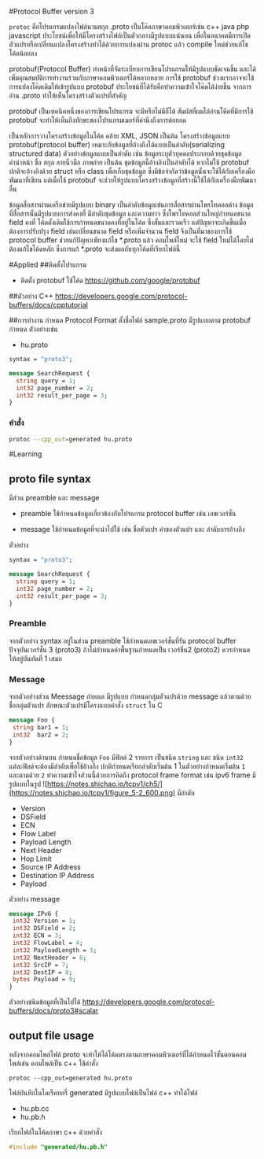 #Protocol Buffer version 3

``protoc`` คือโปรแกรมแปลงไฟล์นามสกุล .proto เป็นโค๊ดภาษาคอมพิวเตอร์เช่น c++ java php javascript ประโยชน์เพื่อให้มีโครงสร้างไฟล์เป็นตัวกลางมีรูปแบบแน่นอน เพื่อในอนาคตมีการเปิดตัวแปรหรือเปลี่ยนแปลงโครงสร้างทำได้ด้วยการแปลงผ่าน protoc แล้ว compile ใหม่ช่วยแก้ไขโค้ดน้อยลง 

protobuf(Protocol Buffer) ทำหน้าที่จัดระเบียบการเขียนโปรแกรมให้มีรูปแบบชัดเจนขึ้น และได้เพิ่มคุณสมบัติการทำงานร่วมกับภาษาคอมพิวเตอร์ได้หลากหลาย การใช้ protobuf ช่วงแรกอาจจะใช้การแปลงโค๊ดเดิมให้เข้ารูปแบบ protobuf ประโยชน์ที่ได้รับคือทำความเข้าใจโค๊ดได้ง่ายขึ้น จากการอ่าน .proto ทำให้เห็นโครงสร้างตัวแปรที่สำคัญ

protobuf เป็นเทคนิคหนึ่งของการเขียนโปรแกรม จะมีหรือไม่มีก็ได้ สัมผัสที่ผมได้อ่านโคีดที่มีการใช้ protobuf จะทำให้เห็นถึงทักษะของโปรแกรมเมอร์ที่คำนึงถึงการต่อยอด

เป็นหลักการวางโครงสร้างข้อมูลในโค้ด คล้าย XML, JSON เป็นต้น โครงสร้างข้อมูลแบบ protobuf(protocol buffer) เหมาะกับข้อมูลที่อ้างถึงได้แบบเป็นลำดับ(serializing structured data) ตัวอย่างข้อมูลแบบเป็นลำดับ เช่น ข้อมูลระบุตัวบุคคลประกอบด้วยชุดข้อมูล คำนำหน้า ชื่อ สกุล ลายนิ้วมือ ภาพถ่าย เป็นต้น ชุดข้อมูลนี้อ้างอิงเป็นลำดับได้ หากไม่ใช้ protobuf ปกติจะอ้างอิงด้วย struct หรือ class เพื่อเก็บชุดข้อมูล ซึ่งมีข้อจำกัดว่าข้อมูลนั้นจะใช้ได้กับเครื่องมือพัฒนาที่เขียน แต่เมื่อใช้ protobuf จะช่วยให้รูปแบบโครงสร้างข้อมูลที่สร้างนี้ใช้ได้กับเครื่องมือพัฒนาอื่น  

ข้อมูลสื่อสารผ่านเครือข่ายมีรูปแบบ binary เป็นลำดับข้อมูลเช่นการสื่อสารผ่านโพรโทคอลต่าง ข้อมูลที่สื่อสารนั้นมีรูปแบบการส่งคงที่ มีลำดับชุดข้อมูล และความยาว ซึ่งโพรโทคอลส่วนใหญ่กำหนดขนาด field คงที่ โค้ดดั้งเดิมใช้การกำหนดขนาดคงที่อยู่ในโค้ด ซึ่งสั้นและรวดเร็ว แต่ปัญหาจะเกิดขึ้นเมื่อต้องการปรับปรุง field เช่นเปลี่ยนขนาด field หรือเพิ่มจำนวน field จึงเป็นที่มาของการใช้ protocol buffer ช่วยแก้ปัญหาเพียงแก้ไข \*.proto แล้ว คอมไพล์ใหม่ จะใช้ field ใหม่ได้โดยไม่ต้องแก้ไขโค้ดหลัก ซึ่งการแก้ \*.proto  จะส่งผลกับทุกโค้ดที่เรียกไฟล์นี้ 

#Applied
##ติดตั้งโปรแกรม

- ติดตั้ง protobuf ใช้โค้ด https://github.com/google/protobuf

##ตัวอย่าง C++
https://developers.google.com/protocol-buffers/docs/cpptutorial


##การทำงาน
กำหนด Protocol Format ตั้งชื่อไฟล์ sample.proto มีรูปแบบตาม protobuf กำหนด ตัวอย่างเช่น

* hu.proto 

```protobuf
syntax = "proto3";

message SearchRequest {
  string query = 1;
  int32 page_number = 2;
  int32 result_per_page = 3;
}
```

### คำสั่ง

```bash
protoc --cpp_out=generated hu.proto 
```

#Learning
## proto file syntax
มีส่วน preamble และ message 
- preamble ใช้กำหนดข้อมูลเกี่ยวข้องกับโปรแกรม protocol buffer เช่น เลขเวอร์ชั่น 

- message ใช้กำหนดข้อมูลที่จะนำไปใช้ เช่น ชื่อตัวแปร ค่าของตัวแปร และ ลำดับการอ้างถึง

ตัวอย่าง

```protobuf
syntax = "proto3";

message SearchRequest {
  string query = 1;
  int32 page_number = 2;
  int32 result_per_page = 3;
}
```

### Preamble
จากตัวอย่าง syntax อยู่ในส่วน preamble ใช้กำหนดเลขเวอร์ชั่นที่รัน protocol buffer ปัจจุบันเวอร์ชั่น 3 (proto3) ถ้าไม่กำหนดค่าพื้นฐานกำหนดเป็น เวอร์ชี่น2 (proto2) ควรกำหนดให้อยู่บันทัดที่ 1 เสมอ

### Message
จากตัวอย่างส่วน Meessage กำหนด มีรูปแบบ กำหนดกลุ่มตัวแปรด้วย message แล้วตามด้วยชื่อกลุ่มตัวแปร ลักษณะตัวแปรมีโครงแบบคำสั่ง ``struct`` ใน C 
```protobuf
message Foo {
 string bar1 = 1;
 int32  bar2 = 2;
}
```
จากตัวอย่างด้านบน กำหนดชื่อข้อมูล `Foo` มีฟิลด์ 2 รายการ เป็นชนิด `string` และ ชนิด `int32` แต่ละฟิลด์จะต้องมีลำดับเพื่อใช้อ้างถึง ปกติกำหนดเรียกลำดับเริ่มต้น 1 ในตัวอย่างกำหนดเริ่มต้น `1` และตามด้วย `2` ทำความเข้าใจส่วนนี้ด้วยการคิดถึง protocol frame format เช่น ipv6 frame มีรูปแบบในรูป ![https://notes.shichao.io/tcpv1/ch5/](https://notes.shichao.io/tcpv1/figure_5-2_600.png) 
มีลำดับ 

- Version
- DSField
- ECN
- Flow Label
- Payload Length
- Next Header
- Hop Limit
- Source IP Address
- Destination IP Address
- Payload

ตัวอย่าง message 

```protobuf
message IPv6 {
 int32 Version = 1;
 int32 DSField = 2;
 int32 ECN = 3;
 int32 FlowLabel = 4;
 int32 PayloadLength = 5;
 int32 NextHeader = 6;
 int32 SrcIP = 7;
 int32 DestIP = 8;
 bytes Payload = 9;
}
```
ตัวอย่างชนิดข้อมูลที่เป็นไปได้ https://developers.google.com/protocol-buffers/docs/proto3#scalar

## output file usage
หลังจากคอมไพล์ไฟล์ proto จะทำให้ได้โค้ดตรงตามภาษาคอมพิวเตอร์ที่ได้กำหนดไว้ขั้นตอนคอมไพล์เช่น คอมไพล์เป็น c++ ใช้คำสั่ง
```
protoc --cpp_out=generated hu.proto
```
ไฟล์บันทึกในไดเร็คทอรี่ generated มีรูปแบบไฟล์เป็นไฟล์ c++ ทำได้ไฟล์
- hu.pb.cc
- hu.pb.h

เรียกไฟล์ในโค้ดภาษา c++ ด้วยคำสั่ง 

```c++
#include "generated/hu.pb.h"
```